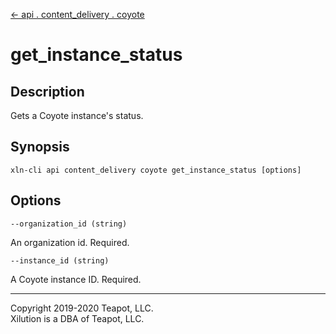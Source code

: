 [<- api . content_delivery . coyote](index.md)

# get_instance_status

## Description

Gets a Coyote instance's status.

## Synopsis

```
xln-cli api content_delivery coyote get_instance_status [options]
```

## Options

`--organization_id (string)`

An organization id. Required.

`--instance_id (string)`

A Coyote instance ID. Required.

---
Copyright 2019-2020 Teapot, LLC.  
Xilution is a DBA of Teapot, LLC.
